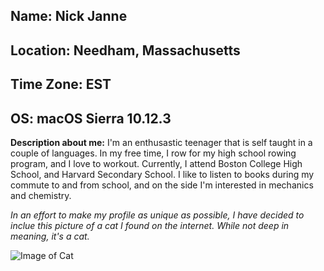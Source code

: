 ## Name: Nick Janne

## Location: Needham, Massachusetts

## Time Zone: EST

## OS: macOS Sierra 10.12.3

__Description about me:__
I'm an enthusastic teenager that is self taught in a couple of languages. 
In my free time, I row for my high school rowing program, and I love to workout. 
Currently, I attend Boston College High School, and Harvard Secondary School. I like to listen to books during my commute to and from school, and on the side I'm interested in mechanics and chemistry.


*In an effort to make my profile as unique as possible, I have decided to inclue this picture of a cat I found on the internet. While not deep in meaning, it's a cat.*

![Image of Cat](https://i.ytimg.com/vi/tntOCGkgt98/maxresdefault.jpg)
